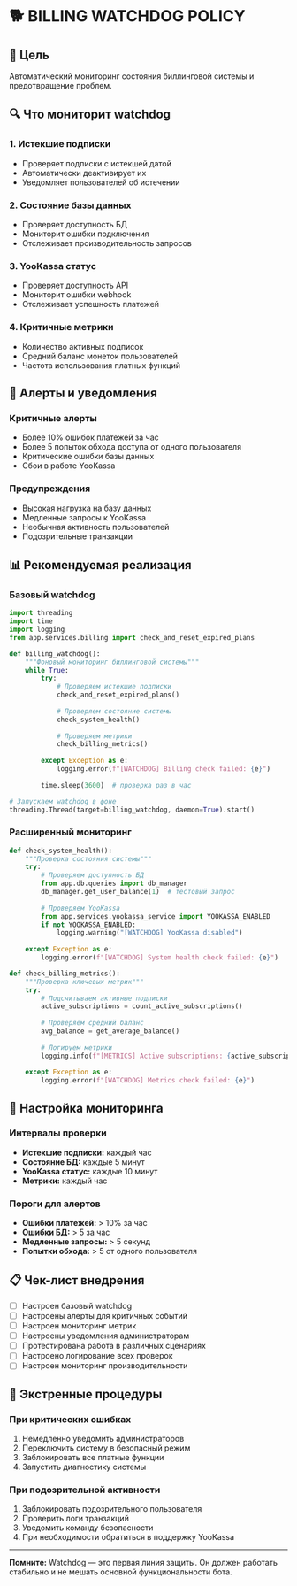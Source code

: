 # 🐕 BILLING WATCHDOG POLICY

## 🎯 Цель
Автоматический мониторинг состояния биллинговой системы и предотвращение проблем.

## 🔍 Что мониторит watchdog

### 1. Истекшие подписки
- Проверяет подписки с истекшей датой
- Автоматически деактивирует их
- Уведомляет пользователей об истечении

### 2. Состояние базы данных
- Проверяет доступность БД
- Мониторит ошибки подключения
- Отслеживает производительность запросов

### 3. YooKassa статус
- Проверяет доступность API
- Мониторит ошибки webhook
- Отслеживает успешность платежей

### 4. Критичные метрики
- Количество активных подписок
- Средний баланс монеток пользователей
- Частота использования платных функций

## 🚨 Алерты и уведомления

### Критичные алерты
- Более 10% ошибок платежей за час
- Более 5 попыток обхода доступа от одного пользователя
- Критические ошибки базы данных
- Сбои в работе YooKassa

### Предупреждения
- Высокая нагрузка на базу данных
- Медленные запросы к YooKassa
- Необычная активность пользователей
- Подозрительные транзакции

## 📊 Рекомендуемая реализация

### Базовый watchdog
```python
import threading
import time
import logging
from app.services.billing import check_and_reset_expired_plans

def billing_watchdog():
    """Фоновый мониторинг биллинговой системы"""
    while True:
        try:
            # Проверяем истекшие подписки
            check_and_reset_expired_plans()
            
            # Проверяем состояние системы
            check_system_health()
            
            # Проверяем метрики
            check_billing_metrics()
            
        except Exception as e:
            logging.error(f"[WATCHDOG] Billing check failed: {e}")
        
        time.sleep(3600)  # проверка раз в час

# Запускаем watchdog в фоне
threading.Thread(target=billing_watchdog, daemon=True).start()
```

### Расширенный мониторинг
```python
def check_system_health():
    """Проверка состояния системы"""
    try:
        # Проверяем доступность БД
        from app.db.queries import db_manager
        db_manager.get_user_balance(1)  # тестовый запрос
        
        # Проверяем YooKassa
        from app.services.yookassa_service import YOOKASSA_ENABLED
        if not YOOKASSA_ENABLED:
            logging.warning("[WATCHDOG] YooKassa disabled")
            
    except Exception as e:
        logging.error(f"[WATCHDOG] System health check failed: {e}")

def check_billing_metrics():
    """Проверка ключевых метрик"""
    try:
        # Подсчитываем активные подписки
        active_subscriptions = count_active_subscriptions()
        
        # Проверяем средний баланс
        avg_balance = get_average_balance()
        
        # Логируем метрики
        logging.info(f"[METRICS] Active subscriptions: {active_subscriptions}, Avg balance: {avg_balance}")
        
    except Exception as e:
        logging.error(f"[WATCHDOG] Metrics check failed: {e}")
```

## 🔧 Настройка мониторинга

### Интервалы проверки
- **Истекшие подписки:** каждый час
- **Состояние БД:** каждые 5 минут
- **YooKassa статус:** каждые 10 минут
- **Метрики:** каждый час

### Пороги для алертов
- **Ошибки платежей:** > 10% за час
- **Ошибки БД:** > 5 за час
- **Медленные запросы:** > 5 секунд
- **Попытки обхода:** > 5 от одного пользователя

## 📋 Чек-лист внедрения

- [ ] Настроен базовый watchdog
- [ ] Настроены алерты для критичных событий
- [ ] Настроен мониторинг метрик
- [ ] Настроены уведомления администраторам
- [ ] Протестирована работа в различных сценариях
- [ ] Настроено логирование всех проверок
- [ ] Настроен мониторинг производительности

## 🚨 Экстренные процедуры

### При критических ошибках
1. Немедленно уведомить администраторов
2. Переключить систему в безопасный режим
3. Заблокировать все платные функции
4. Запустить диагностику системы

### При подозрительной активности
1. Заблокировать подозрительного пользователя
2. Проверить логи транзакций
3. Уведомить команду безопасности
4. При необходимости обратиться в поддержку YooKassa

---

**Помните:** Watchdog — это первая линия защиты. Он должен работать стабильно и не мешать основной функциональности бота.
